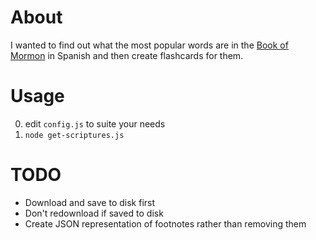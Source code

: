 About
====

I wanted to find out what the most popular words are in the [Book of Mormon](http://lds.org/scriptures/bofm) in Spanish and then create flashcards for them.

Usage
====

  0. edit `config.js` to suite your needs
  0. `node get-scriptures.js`

TODO
====

  * Download and save to disk first
  * Don't redownload if saved to disk
  * Create JSON representation of footnotes rather than removing them

